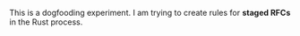 This is a dogfooding experiment. I am trying to create rules for
**staged RFCs** in the Rust process.
